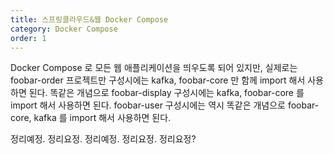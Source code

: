 ```yaml
---
title: 스프링클라우드&웹 Docker Compose
category: Docker Compose
order: 1
---
```


Docker Compose 로 모든 웹 애플리케이션을 띄우도록 되어 있지만, 실제로는 foobar-order 프로젝트만 구성시에는 kafka, foobar-core 만 함께 import 해서 사용하면 된다. 똑같은 개념으로 foobar-display 구성시에는 kafka, foobar-core 를 import 해서 사용하면 된다. foobar-user 구성시에는 역시 똑같은 개념으로 foobar-core, kafka 를 import 해서 사용하면 된다.
<br>

정리예정. 정리요정. 정리예정. 정리요정. 정리요정?